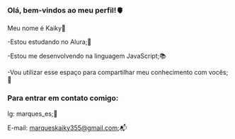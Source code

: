 ### Olá, bem-vindos ao meu perfil!🫀

Meu nome é Kaiky🌟

  -Estou estudando no Alura;💙 
  
  -Estou me desenvolvendo na linguagem JavaScript;📚 
  
  -Vou utilizar esse espaço para compartilhar meu conhecimento com vocês;🫰  

### Para entrar em contato comigo:
  Ig: marques_es;🧃
  
  E-mail: marqueskaiky355@gmail.com;📬
